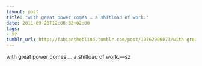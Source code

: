 ```yaml
---
layout: post
title: "with great power comes … a shitload of work."
date: 2011-09-28T12:06:32+02:00
tags:
- sz
tumblr_url: http://fabiantheblind.tumblr.com/post/10762906873/with-great-power-comes-a-shitload-of-work
---
```

with great power comes … a shitload of work.—sz

